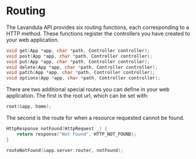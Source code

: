 
# Routing

The Lavandula API provides six routing functions, each corresponding to a HTTP method. These functions register the controllers you have created to your web application.

```c
void get(App *app, char *path, Controller controller);
void post(App *app, char *path, Controller controller);
void put(App *app, char *path, Controller controller);
void delete(App *app, char *path, Controller controller);
void patch(App *app, char *path, Controller controller);
void options(App *app, char *path, Controller controller);
```

There are two additional special routes you can define in your web application. The first is the root url, which can be set with:

```c
root(&app, home);
```

The second is the route for when a resource requested cannot be found.

```c
HttpResponse notFound(HttpRequest _) {
    return response("Not Found", HTTP_NOT_FOUND);
}

routeNotFound(&app.server.router, notFound);
```